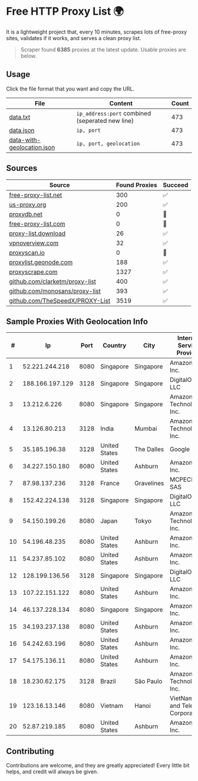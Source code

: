 
# Free HTTP Proxy List 🌍

It is a lightweight project that, every 10 minutes, scrapes lots of free-proxy sites, validates if it works, and serves a clean proxy list.


> Scraper found **6385** proxies at the latest update. Usable proxies are below.

## Usage

Click the file format that you want and copy the URL.


|File|Content|Count|
|----|-------|-----|
|[data.txt](https://raw.githubusercontent.com/themiralay/Proxy-List-World/master/data.txt)|`ip_address:port` combined (seperated new line)|473|
|[data.json](https://raw.githubusercontent.com/themiralay/Proxy-List-World/master/data.json)|`ip, port`|473|
|[data-with-geolocation.json](https://raw.githubusercontent.com/themiralay/Proxy-List-World/master/data-with-geolocation.json)|`ip, port, geolocation`|473|

## Sources

|Source|Found Proxies|Succeed|
|------|-------------|-------|
|[free-proxy-list.net](https://free-proxy-list.net)|300|✅|
|[us-proxy.org](https://www.us-proxy.org)|200|✅|
|[proxydb.net](http://proxydb.net)|0|🚫|
|[free-proxy-list.com](https://free-proxy-list.com/?page=&port=&type%5B%5D=http&type%5B%5D=https&up_time=0&search=Search)|0|🚫|
|[proxy-list.download](https://www.proxy-list.download/HTTP)|26|✅|
|[vpnoverview.com](https://vpnoverview.com/privacy/anonymous-browsing/free-proxy-servers)|32|✅|
|[proxyscan.io](https://www.proxyscan.io)|0|🚫|
|[proxylist.geonode.com](https://proxylist.geonode.com/api/proxy-list?limit=300&page=1&sort_by=lastChecked&sort_type=desc&protocols=http,https)|188|✅|
|[proxyscrape.com](https://api.proxyscrape.com/v2/?request=displayproxies&protocol=http&timeout=10000&country=all&ssl=all&anonymity=all)|1327|✅|
|[github.com/clarketm/proxy-list](https://raw.githubusercontent.com/clarketm/proxy-list/master/proxy-list-raw.txt)|400|✅|
|[github.com/monosans/proxy-list](https://raw.githubusercontent.com/monosans/proxy-list/main/proxies/http.txt)|393|✅|
|[github.com/TheSpeedX/PROXY-List](https://raw.githubusercontent.com/TheSpeedX/PROXY-List/master/http.txt)|3519|✅|


## Sample Proxies With Geolocation Info

|#|Ip|Port|Country|City|Internet Service Provider|
|-|--|----|-------|----|-------------------------|
|1|52.221.244.218|8080|Singapore|Singapore|Amazon.com, Inc.|
|2|188.166.197.129|3128|Singapore|Singapore|DigitalOcean, LLC|
|3|13.212.6.226|8080|Singapore|Singapore|Amazon Technologies Inc.|
|4|13.126.80.213|3128|India|Mumbai|Amazon Technologies Inc.|
|5|35.185.196.38|3128|United States|The Dalles|Google LLC|
|6|34.227.150.180|8080|United States|Ashburn|Amazon.com, Inc.|
|7|87.98.137.236|3128|France|Gravelines|MCPECloud SAS|
|8|152.42.224.138|3128|Singapore|Singapore|DigitalOcean, LLC|
|9|54.150.199.26|8080|Japan|Tokyo|Amazon Technologies Inc.|
|10|54.196.48.235|8080|United States|Ashburn|Amazon.com, Inc.|
|11|54.237.85.102|8080|United States|Ashburn|Amazon.com, Inc.|
|12|128.199.136.56|3128|Singapore|Singapore|DigitalOcean, LLC|
|13|107.22.151.122|8080|United States|Ashburn|Amazon.com, Inc.|
|14|46.137.228.134|8080|Singapore|Singapore|Amazon.com, Inc.|
|15|34.193.237.138|8080|United States|Ashburn|Amazon.com, Inc.|
|16|54.242.63.196|8080|United States|Ashburn|Amazon.com, Inc.|
|17|54.175.136.11|8080|United States|Ashburn|Amazon.com, Inc.|
|18|18.230.62.175|3128|Brazil|São Paulo|Amazon Technologies Inc.|
|19|123.16.13.146|8080|Vietnam|Hanoi|VietNam Post and Telecom Corporation|
|20|52.87.219.185|8080|United States|Ashburn|Amazon.com, Inc.|



## Contributing

Contributions are welcome, and they are greatly appreciated! Every
little bit helps, and credit will always be given.

